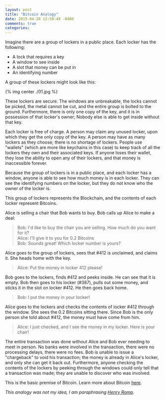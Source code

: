 ```yaml
---
layout: post
title: "Bitcoin Analogy"
date: 2015-04-26 12:59:49 -0400
comments: true
categories: 
---
```


Imagine there are a group of lockers in a public place. Each locker has the following:

 - A lock that requires a key
 - A window to see inside
 - A slot that money can be put in
 - An identifying number

A group of these lockers might look like this:

{% img center ./01.jpg %}

These lockers are secure. The windows are unbreakable, the locks cannot be picked, the metal cannot be cut, and the entire group is bolted to the ground. Furthermore, there is only one copy of the key, and it is in possession of that locker's owner; Nobody else is able to get inside without that key.

Each locker is free of charge. A person may claim any unused locker, upon which they get the only copy of the key. A person may have as many lockers as they choose; there is no shortage of lockers. People use "wallets" (which are more like keychains in this case) to keep track of all the lockers they own and their associated keys. If anyone loses their wallet, they lose the ability to open any of their lockers, and that money is inaccessible forever.

Because the group of lockers is in a public place, and each locker has a window, anyone is able to see how much money is in each locker. They can see the identifying numbers on the locker, but they do not know who the owner of the locker is.

This group of lockers represents the Blockchain, and the contents of each locker represent Bitcoins.

Alice is selling a chair that Bob wants to buy. Bob calls up Alice to make a deal:

> Bob: I'd like to buy the chair you are selling. How much do you want for it?  
> Alice: I'll give it to you for 0.2 Bitcoins  
> Bob: Sounds great! Which locker number is yours?  

Alice goes to the group of lockers, sees that #412 is unclaimed, and claims it. She heads home with the key.

> Alice: Put the money in locker 412 please!

Bob goes to the lockers, finds #412 and peeks inside. He can see that it is empty. Bob then goes to his locker (#387), pulls out some money, and sticks it in the slot on locker #412. He then goes back home.

> Bob: I put the money in your locker!

Alice goes to the lockers and checks the contents of locker #412 through the window. She sees the 0.2 Bitcoins sitting there. Since Bob is the only person she told about #412, the money must have come from him.

> Alice: I just checked, and I see the money in my locker. Here is your chair!

The entire transaction was done without Alice and Bob ever needing to meet in person. No banks were involved in the transaction, there were no processing delays, there were no fees. Bob is unable to issue a "chargeback" to void his transaction; the money is already in Alice's locker, and only she can get it back out. Furthermore, anyone checking the contents of the lockers by peeking through the windows could only tell that a transaction was made; they are unable to discover who was involved.

This is the basic premise of Bitcoin. Learn more about Bitcoin [here](http://www.coindesk.com/information/what-is-bitcoin/).

*This analogy was not my idea, I am paraphrasing [Henry Romp](http://thebitcoincatalog.com/safe-analogy/).*